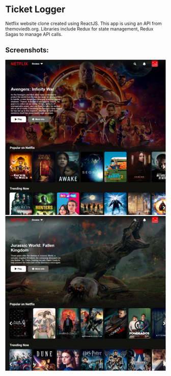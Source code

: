 # Ticket Logger

Netflix website clone created using ReactJS. This app is using an API from themoviedb.org. Libraries include Redux for state management, Redux Sagas to manage API calls.

## Screenshots:

<img src="gh-screenshots/netflix1.PNG" />
<img src="gh-screenshots/netflix2.PNG" />